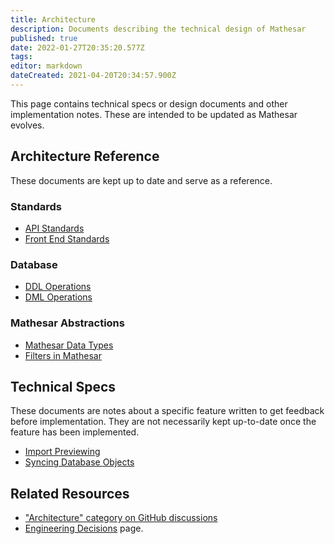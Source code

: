 ```yaml
---
title: Architecture
description: Documents describing the technical design of Mathesar
published: true
date: 2022-01-27T20:35:20.577Z
tags: 
editor: markdown
dateCreated: 2021-04-20T20:34:57.900Z
---
```


This page contains technical specs or design documents and other implementation notes. These are intended to be updated as Mathesar evolves.

## Architecture Reference
These documents are kept up to date and serve as a reference.

### Standards
- [API Standards](/engineering/architecture/api-standards)
- [Front End Standards](/engineering/architecture/front-end-standards)

### Database
- [DDL Operations](/engineering/architecture/ddl)
- [DML Operations](/engineering/architecture/dml)

### Mathesar Abstractions
- [Mathesar Data Types](/engineering/architecture/mathesar-types)
- [Filters in Mathesar](/en/engineering/architecture/filters)

## Technical Specs
These documents are notes about a specific feature written to get feedback before implementation. They are not necessarily kept up-to-date once the feature has been implemented.

- [Import Previewing](/engineering/architecture/import-preview-api)
- [Syncing Database Objects](/engineering/architecture/syncing)

## Related Resources
- ["Architecture" category on GitHub discussions](https://github.com/centerofci/mathesar/discussions/categories/architecture)
- [Engineering Decisions](/engineering/decisions) page.
